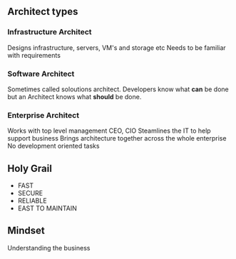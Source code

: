 
## Architect types

### Infrastructure Architect
Designs infrastructure, servers, VM's and storage etc
Needs to be familiar with requirements

### Software Architect
Sometimes called soloutions architect. 
Developers know what **can** be done but an Architect knows what **should** be done.

### Enterprise Architect
Works with top level management CEO, CIO
Steamlines the IT to help support business
Brings architecture together across the whole enterprise
No development oriented tasks

## Holy Grail

- FAST
- SECURE
- RELIABLE
- EAST TO MAINTAIN

## Mindset

Understanding the business